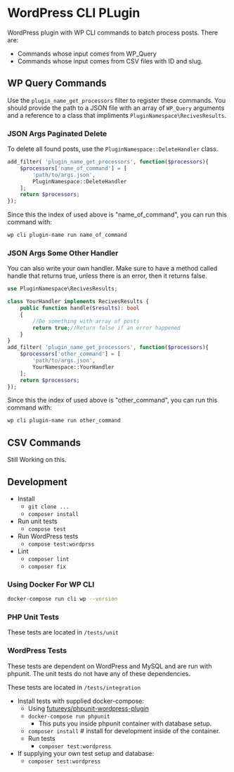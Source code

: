 # WordPress CLI PLugin

WordPress plugin with WP CLI commands to batch process posts. There are:

- Commands whose input comes from WP_Query
- Commands whose input comes from CSV files with ID and slug.



## WP Query Commands

Use the `plugin_name_get_processors` filter to register these commands. You should provide the path to a JSON file with an array of `WP_Query` arguments and a reference to a class that impliments `PluginNamespace\RecivesResults`.

### JSON Args Paginated Delete

To delete all found posts, use the `PluginNamespace::DeleteHandler` class.

```php
add_filter( 'plugin_name_get_processors', function($processors){
	$processors['name_of_command'] = [
		'path/to/args.json',
		PluginNamespace::DeleteHandler
	];
	return $processors;
});
```


Since this the index of used above is "name_of_command", you can run this command with:

```bash
wp cli plugin-name run name_of_command
```

### JSON Args Some Other Handler

You can also write your own handler. Make sure to have a method called handle that returns true, unless there is an error, then it returns false.

```php
use PluginNamespace\RecivesResults;

class YourHandler implements RecivesResults {
    public function handle($results): bool
    {
        //Do something with array of posts
        return true;//Return false if an error happened
    }
}
add_filter( 'plugin_name_get_processors', function($processors){
	$processors['other_command'] = [
		'path/to/args.json',
		YourNamespace::YourHandler
	];
	return $processors;
});
```

Since this the index of used above is "other_command", you can run this command with:

```bash
wp cli plugin-name run other_command
```

## CSV Commands

Still Working on this.


## Development

- Install
    - `git clone ...`
    - `composer install`
- Run unit tests
    - `compose test`
- Run WordPress tests
    - `compose test:wordprss`
- Lint
    - `composer lint`
    - `composer fix`

### Using Docker For WP CLI

```sh
docker-compose run cli wp --version
```

### PHP Unit Tests

These tests are located in `/tests/unit`

### WordPress Tests

These tests are dependent on WordPress and MySQL and are run with phpunit. The unit tests do not have any of these dependencies.

These tests are located in `/tests/integration`

- Install tests with supplied docker-compose:
    - Using [futureys/phpunit-wordpress-plugin](https://hub.docker.com/r/futureys/phpunit-wordpress-plugin)
    - `docker-compose run phpunit`
        - This puts you inside phpunit container with database setup.
    - `composer install` # install for development inside of the container.
    - Run tests 
        - `composer test:wordpress`
- If supplying your own test setup and database:
    - `composer test:wordpress`